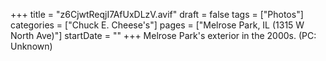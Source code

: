 +++
title = "z6CjwtReqjI7AfUxDLzV.avif"
draft = false
tags = ["Photos"]
categories = ["Chuck E. Cheese's"]
pages = ["Melrose Park, IL (1315 W North Ave)"]
startDate = ""
+++
Melrose Park's exterior in the 2000s. (PC: Unknown)
